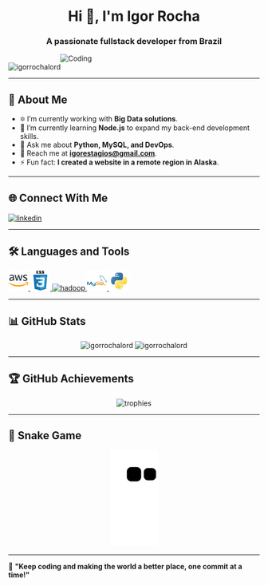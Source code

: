 <h1 align="center">Hi 👋, I'm Igor Rocha</h1>
<h3 align="center">A passionate fullstack developer from Brazil</h3>

<img align="right" alt="Coding" width="400" src="https://media1.giphy.com/media/bGgsc5mWoryfgKBx1u/giphy.gif?cid=ecf05e4791elwh4uz99mfair46bxeajj0dsbayo8mecftshf&ep=v1_gifs_search&rid=giphy.gif&ct=g">

<p align="left"> 
  <img src="https://komarev.com/ghpvc/?username=igorrochalord&label=Profile%20views&color=0e75b6&style=flat" alt="igorrochalord" /> 
</p>

---

## 🚀 About Me
- 🔯 I’m currently working with **Big Data solutions**.
- 🌱 I’m currently learning **Node.js** to expand my back-end development skills.
- 💬 Ask me about **Python, MySQL, and DevOps**.
- 👯 Reach me at **igorestagios@gmail.com**.
- ⚡ Fun fact: **I created a website in a remote region in Alaska**.

---

## 🌐 Connect With Me
<p align="left">
  <a href="https://www.linkedin.com/in/igor-rocha-0bb14521a/" target="blank">
    <img align="center" src="https://raw.githubusercontent.com/rahuldkjain/github-profile-readme-generator/master/src/images/icons/Social/linked-in-alt.svg" alt="linkedin" height="30" width="40" />
  </a>
</p>

---

## 🛠️ Languages and Tools
<p align="left">
  <a href="https://aws.amazon.com" target="_blank" rel="noreferrer">
    <img src="https://raw.githubusercontent.com/devicons/devicon/master/icons/amazonwebservices/amazonwebservices-original-wordmark.svg" alt="aws" width="40" height="40"/>
  </a>
  <a href="https://www.w3schools.com/css/" target="_blank" rel="noreferrer">
    <img src="https://raw.githubusercontent.com/devicons/devicon/master/icons/css3/css3-original-wordmark.svg" alt="css3" width="40" height="40"/>
  </a>
  <a href="https://hadoop.apache.org/" target="_blank" rel="noreferrer">
    <img src="https://www.vectorlogo.zone/logos/apache_hadoop/apache_hadoop-icon.svg" alt="hadoop" width="40" height="40"/>
  </a>
  <a href="https://www.mysql.com/" target="_blank" rel="noreferrer">
    <img src="https://raw.githubusercontent.com/devicons/devicon/master/icons/mysql/mysql-original-wordmark.svg" alt="mysql" width="40" height="40"/>
  </a>
  <a href="https://www.python.org" target="_blank" rel="noreferrer">
    <img src="https://raw.githubusercontent.com/devicons/devicon/master/icons/python/python-original.svg" alt="python" width="40" height="40"/>
  </a>
</p>

---

## 📊 GitHub Stats
<p align="center">
  <img align="center" src="https://github-readme-stats.vercel.app/api?username=igorrochalord&show_icons=true&theme=radical&locale=en" alt="igorrochalord" />
  <img align="center" src="https://github-readme-stats.vercel.app/api/top-langs?username=igorrochalord&show_icons=true&locale=en&layout=compact&theme=radical" alt="igorrochalord" />
</p>

---

## 🏆 GitHub Achievements
<p align="center">
  <img align="center" src="https://github-profile-trophy.vercel.app/?username=igorrochalord&theme=radical&no-frame=true&margin-w=15" alt="trophies" />
</p>

---

## 🐍 Snake Game
<p align="center">
  <img src="https://github.com/Igorrochalord/Igorrochalord/blob/output/github-contribution-grid-snake.svg" alt="Snake animation" />
</p>

---

🌟 **"Keep coding and making the world a better place, one commit at a time!"**

